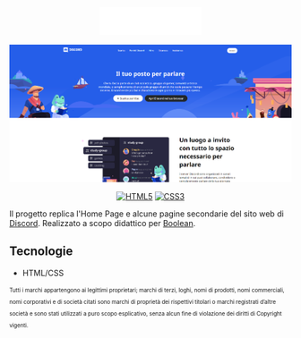 <!---
LOGO
-->

<p align="center">
  <img src="https://github.com/mattiamoneta/htmlcss-discord/blob/main/img/logo.svg" alt="Discord" height="50px"/>
</p>

<!---
THUMBNAIL GIF
-->

<p align="center">
  <img src="https://github.com/mattiamoneta/htmlcss-discord/blob/main/thumbnail.png" alt="Discord Thumbnail"/>
</p>

<!---
SHIELDS.IO

Syntax: <a href="website"><img src="https://img.shields.io/badge/-LABEL-COLORHEX?logo=SIMPLELOGONAME&logoColor=white" alt="LABELALT"></a>
-->
<p align="center">
  <a href="#"><img src="https://img.shields.io/badge/-HTML5-E34F26?logo=html5&logoColor=white" alt="HTML5"></a>
  <a href="#"><img src="https://img.shields.io/badge/-CSS3-1572B6?logo=css3&logoColor=white" alt="CSS3"></a>
</p>

Il progetto replica l'Home Page e alcune pagine secondarie del sito web di [Discord](https://discord.com/). Realizzato a scopo didattico per [Boolean](https://boolean.careers/).


## Tecnologie

- HTML/CSS

<sub><sup>Tutti i marchi appartengono ai legittimi proprietari; marchi di terzi, loghi, nomi di prodotti, nomi commerciali, nomi corporativi e di società citati sono marchi di proprietà dei rispettivi titolari o marchi registrati d’altre società e sono stati utilizzati a puro scopo esplicativo, senza alcun fine di violazione dei diritti di Copyright vigenti.</sup></sub>
